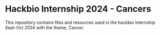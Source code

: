 # Hackbio Internship 2024 - Cancers 

This repository contains files and resources used in the hackbio internship Sept-Oct 2024 with the theme, Cancer.
